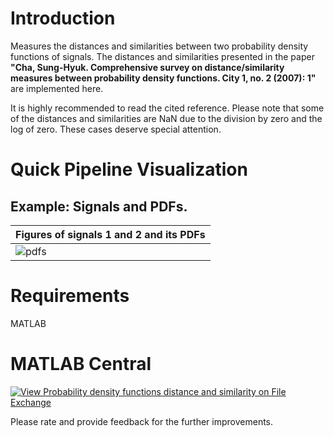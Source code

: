 # Introduction
Measures the distances and similarities between two probability density functions of signals. The distances and similarities presented in the paper **"Cha, Sung-Hyuk. Comprehensive survey on distance/similarity measures between probability density functions. City 1, no. 2 (2007): 1"** are implemented here. <br />

It is highly recommended to read the cited reference. Please note that some of the distances and similarities are NaN due to the division by zero and the log of zero. These cases deserve special attention.

# Quick Pipeline Visualization
## Example: Signals and PDFs.
| Figures of signals 1 and 2 and its PDFs |
| ------------- |
| ![pdfs](https://user-images.githubusercontent.com/28588878/128424889-c615f0ae-5153-461d-8e73-904f21f9b7d4.png) |

# Requirements
MATLAB

# MATLAB Central
[![View Probability density functions distance and similarity on File Exchange](https://www.mathworks.com/matlabcentral/images/matlab-file-exchange.svg)](https://www.mathworks.com/matlabcentral/fileexchange/97142-probability-density-functions-distance-and-similarity)

Please rate and provide feedback for the further improvements.
